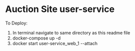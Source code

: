 # Auction Site user-service

To Deploy: 
1) In terminal navigate to same directory as this readme file
2) docker-compose up -d 
3) docker start user-service_web_1 --attach